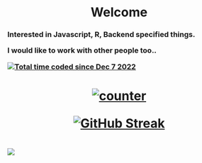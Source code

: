 <h1 align="center">Welcome</h1>

<h3>

Interested in **Javascript, R**, Backend specified things.

I would like to work with other people too..

<a href="https://wakatime.com/@3ce640bc-29d5-41a9-b18c-6edb03cabfff"><img src="https://wakatime.com/badge/user/3ce640bc-29d5-41a9-b18c-6edb03cabfff.svg" alt="Total time coded since Dec 7 2022" /></a>
</h3>

<h1 align="center">

[![counter](https://count.chiya.dev/get/@Pufikas?theme=rule34)](https://count.chiya.dev/)

[![GitHub Streak](https://streak-stats.demolab.com?user=Pufikas&theme=violet-dark&border_radius=4&date_format=j%2Fn%5B%2FY%5D)](https://git.io/streak-stats)

</h1>

<h1>
  
![](https://dcbadge.vercel.app/api/shield/320148009759277056?style=clean)
  
</h1>

